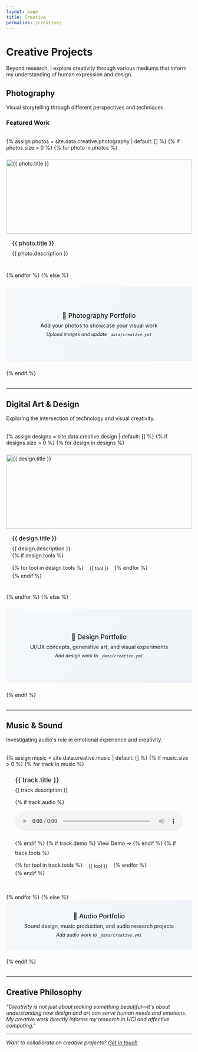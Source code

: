 ```yaml
---
layout: page
title: Creative
permalink: /creative/
---
```


# Creative Projects

Beyond research, I explore creativity through various mediums that inform my understanding of human expression and design.

## Photography

Visual storytelling through different perspectives and techniques.

### Featured Work

<div class="creative-gallery">
  {% assign photos = site.data.creative.photography | default: [] %}
  {% if photos.size > 0 %}
    {% for photo in photos %}
    <div class="creative-item">
      <img src="{{ photo.image }}" alt="{{ photo.title }}" loading="lazy">
      <div class="creative-caption">
        <h4>{{ photo.title }}</h4>
        <p>{{ photo.description }}</p>
      </div>
    </div>
    {% endfor %}
  {% else %}
    <div class="creative-item placeholder">
      <div class="placeholder-content">
        <h4>📸 Photography Portfolio</h4>
        <p>Add your photos to showcase your visual work</p>
        <small>Upload images and update <code>_data/creative.yml</code></small>
      </div>
    </div>
  {% endif %}
</div>

---

## Digital Art & Design

Exploring the intersection of technology and visual creativity.

<div class="creative-gallery">
  {% assign designs = site.data.creative.design | default: [] %}
  {% if designs.size > 0 %}
    {% for design in designs %}
    <div class="creative-item">
      <img src="{{ design.image }}" alt="{{ design.title }}" loading="lazy">
      <div class="creative-caption">
        <h4>{{ design.title }}</h4>
        <p>{{ design.description }}</p>
        {% if design.tools %}
        <div class="tools">
          {% for tool in design.tools %}<span class="tool-tag">{{ tool }}</span>{% endfor %}
        </div>
        {% endif %}
      </div>
    </div>
    {% endfor %}
  {% else %}
    <div class="creative-item placeholder">
      <div class="placeholder-content">
        <h4>🎨 Design Portfolio</h4>
        <p>UI/UX concepts, generative art, and visual experiments</p>
        <small>Add design work to <code>_data/creative.yml</code></small>
      </div>
    </div>
  {% endif %}
</div>

---

## Music & Sound

Investigating audio's role in emotional experience and creativity.

<div class="music-projects">
  {% assign music = site.data.creative.music | default: [] %}
  {% if music.size > 0 %}
    {% for track in music %}
    <div class="music-item">
      <h4>{{ track.title }}</h4>
      <p>{{ track.description }}</p>
      {% if track.audio %}
        <audio controls>
          <source src="{{ track.audio }}" type="audio/mpeg">
          Your browser does not support the audio element.
        </audio>
      {% endif %}
      {% if track.demo %}
        <a href="{{ track.demo }}" target="_blank" class="demo-link">View Demo →</a>
      {% endif %}
      {% if track.tools %}
      <div class="tools">
        {% for tool in track.tools %}<span class="tool-tag">{{ tool }}</span>{% endfor %}
      </div>
      {% endif %}
    </div>
    {% endfor %}
  {% else %}
    <div class="music-item placeholder-music">
      <h4>🎵 Audio Portfolio</h4>
      <p>Sound design, music production, and audio research projects</p>
      <small>Add audio work to <code>_data/creative.yml</code></small>
    </div>
  {% endif %}
</div>

---

## Creative Philosophy

*"Creativity is not just about making something beautiful—it's about understanding how design and art can serve human needs and emotions. My creative work directly informs my research in HCI and affective computing."*

---

*Want to collaborate on creative projects? [Get in touch](/contact)*

<style>
.creative-gallery {
  display: grid;
  grid-template-columns: repeat(auto-fit, minmax(280px, 1fr));
  gap: 1.5rem;
  margin: 2rem 0;
}

.creative-item {
  border: 1px solid var(--border);
  transition: border-color 0.2s ease;
  overflow: hidden;
}

.creative-item:hover {
  border-color: var(--text-secondary);
}

.creative-item img {
  width: 100%;
  height: 200px;
  object-fit: cover;
  display: block;
}

.creative-item.placeholder {
  background: linear-gradient(135deg, #f7fafc 0%, #edf2f7 100%);
  min-height: 200px;
  display: flex;
  align-items: center;
  justify-content: center;
  text-align: center;
}

.placeholder-content h4 {
  margin: 0 0 0.5rem;
  font-size: 1.1rem;
  font-weight: 500;
  color: var(--text-primary);
}

.placeholder-content p {
  margin: 0 0 0.5rem;
  font-size: 0.9rem;
  color: var(--text-secondary);
}

.placeholder-content small {
  font-size: 0.8rem;
  color: var(--text-accent);
  font-style: italic;
}

.creative-caption {
  padding: 1rem;
  background: var(--bg-card);
}

.creative-caption h4 {
  margin: 0 0 0.5rem;
  font-size: 1rem;
  font-weight: 500;
  color: var(--text-primary);
}

.creative-caption p {
  margin: 0;
  font-size: 0.9rem;
  color: var(--text-secondary);
  line-height: 1.4;
}

/* 深色模式 */
@media (prefers-color-scheme: dark) {
  .creative-item.placeholder {
    background: linear-gradient(135deg, #2d3748 0%, #4a5568 100%);
  }
}

/* 音乐项目 */
.music-projects {
  margin: 2rem 0;
}

.music-item {
  border: 1px solid var(--border);
  padding: 1.5rem;
  margin-bottom: 1.5rem;
  transition: border-color 0.2s ease;
}

.music-item:hover {
  border-color: var(--text-secondary);
}

.music-item h4 {
  margin: 0 0 0.5rem;
  font-size: 1.1rem;
  font-weight: 500;
  color: var(--text-primary);
}

.music-item p {
  margin: 0 0 1rem;
  color: var(--text-secondary);
}

.music-item audio {
  width: 100%;
  margin: 1rem 0;
}

.demo-link {
  display: inline-block;
  color: var(--text-primary);
  text-decoration: none;
  border-bottom: 1px solid transparent;
  transition: border-color 0.2s ease;
  margin: 0.5rem 0;
}

.demo-link:hover {
  border-bottom-color: var(--text-primary);
}

.placeholder-music {
  background: linear-gradient(135deg, #f7fafc 0%, #edf2f7 100%);
  text-align: center;
  padding: 2rem;
}

.placeholder-music h4 {
  margin: 0 0 0.5rem;
  font-size: 1.1rem;
  font-weight: 500;
  color: var(--text-primary);
}

.placeholder-music p {
  margin: 0 0 0.5rem;
  color: var(--text-secondary);
}

.placeholder-music small {
  font-size: 0.8rem;
  color: var(--text-accent);
  font-style: italic;
}

/* 工具标签 */
.tools {
  margin-top: 1rem;
  display: flex;
  flex-wrap: wrap;
  gap: 0.5rem;
}

.tool-tag {
  font-size: 0.8rem;
  color: var(--text-accent);
  background: #f7fafc;
  padding: 0.2rem 0.5rem;
  border: 1px solid var(--border);
  border-radius: 3px;
}

/* 深色模式 */
@media (prefers-color-scheme: dark) {
  .creative-item.placeholder {
    background: linear-gradient(135deg, #2d3748 0%, #4a5568 100%);
  }
  
  .placeholder-music {
    background: linear-gradient(135deg, #2d3748 0%, #4a5568 100%);
  }
  
  .tool-tag {
    background: #2d3748;
    border-color: var(--border);
  }
}

/* 响应式 */
@media (max-width: 768px) {
  .creative-gallery {
    grid-template-columns: 1fr;
    gap: 1rem;
  }
  
  .music-item {
    padding: 1rem;
  }
}
</style>
